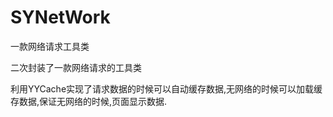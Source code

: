 # SYNetWork
一款网络请求工具类

二次封装了一款网络请求的工具类

利用YYCache实现了请求数据的时候可以自动缓存数据,无网络的时候可以加载缓存数据,保证无网络的时候,页面显示数据.


